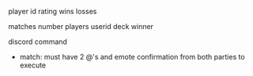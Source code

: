 player id
    rating
    wins
    losses

matches
    number
    players
        userid
        deck
    winner



discord command
- match: must have 2 @'s and emote confirmation from both parties to execute